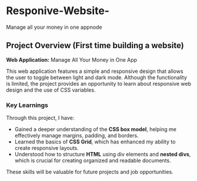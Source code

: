 # Responive-Website-
Manage all your money in one appnode 

## Project Overview (First time building a website)

**Web Application:** Manage All Your Money in One App

This web application features a simple and responsive design that allows the user to toggle between light and dark mode. Although the functionality is limited, the project provides an opportunity to learn about responsive web design and the use of CSS variables.

### Key Learnings

Through this project, I have:
- Gained a deeper understanding of the **CSS box model**, helping me effectively manage margins, padding, and borders.
- Learned the basics of **CSS Grid**, which has enhanced my ability to create responsive layouts.
- Understood how to structure **HTML** using div elements and **nested divs**, which is crucial for creating organized and readable documents.

These skills will be valuable for future projects and job opportunities.

